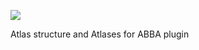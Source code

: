 [![](https://github.com/BIOP/ijp-atlas/actions/workflows/build-main.yml/badge.svg)](https://github.com/BIOP/ijp-atlas/actions/workflows/build-main.yml)

Atlas structure and Atlases for ABBA plugin

